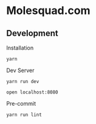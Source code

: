 # Molesquad.com

## Development
Installation

```yarn```

Dev Server

```yarn run dev```

```open localhost:8080```

Pre-commit

```yarn run lint```